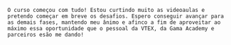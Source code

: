 	O curso começou com tudo! Estou curtindo muito as videoaulas e pretendo começar em breve os desafios. Espero conseguir avançar para as demais fases, mantendo meu ânimo e afinco a fim de aproveitar ao máximo essa oportunidade que o pessoal da VTEX, da Gama Academy e parceiros esão me dando!
